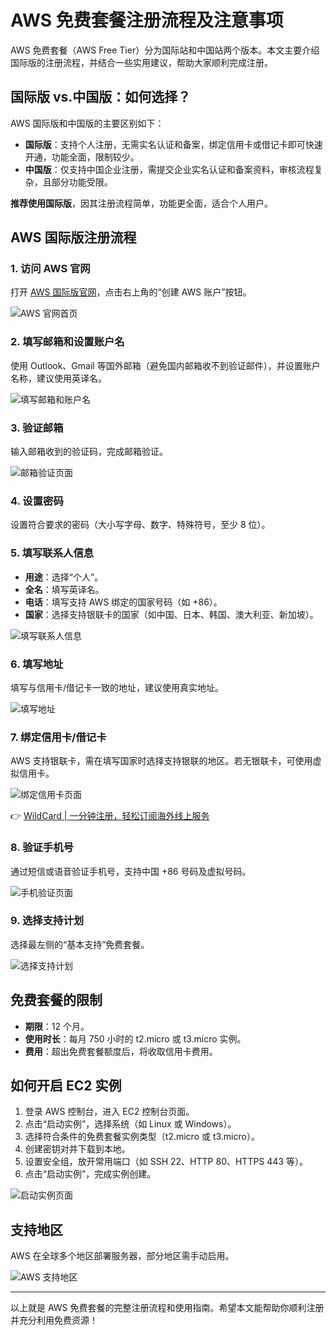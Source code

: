 # AWS 免费套餐注册流程及注意事项

AWS 免费套餐（AWS Free Tier）分为国际站和中国站两个版本。本文主要介绍国际版的注册流程，并结合一些实用建议，帮助大家顺利完成注册。

## 国际版 vs.中国版：如何选择？

AWS 国际版和中国版的主要区别如下：

- **国际版**：支持个人注册，无需实名认证和备案，绑定信用卡或借记卡即可快速开通，功能全面，限制较少。
- **中国版**：仅支持中国企业注册，需提交企业实名认证和备案资料，审核流程复杂，且部分功能受限。

**推荐使用国际版**，因其注册流程简单，功能更全面，适合个人用户。

## AWS 国际版注册流程

### 1. 访问 AWS 官网
打开 [AWS 国际版官网](https://aws.amazon.com/)，点击右上角的“创建 AWS 账户”按钮。

![AWS 官网首页](https://bbtdd.com/img/48506637998273.webp)

### 2. 填写邮箱和设置账户名
使用 Outlook、Gmail 等国外邮箱（避免国内邮箱收不到验证邮件），并设置账户名称，建议使用英译名。

![填写邮箱和账户名](https://bbtdd.com/img/82678672417897.webp)

### 3. 验证邮箱
输入邮箱收到的验证码，完成邮箱验证。

![邮箱验证页面](https://bbtdd.com/img/349775095143.webp)

### 4. 设置密码
设置符合要求的密码（大小写字母、数字、特殊符号，至少 8 位）。

### 5. 填写联系人信息
- **用途**：选择“个人”。
- **全名**：填写英译名。
- **电话**：填写支持 AWS 绑定的国家号码（如 +86）。
- **国家**：选择支持银联卡的国家（如中国、日本、韩国、澳大利亚、新加坡）。

![填写联系人信息](https://bbtdd.com/img/103300409213.webp)

### 6. 填写地址
填写与信用卡/借记卡一致的地址，建议使用真实地址。

![填写地址](https://bbtdd.com/img/8266881789707481.webp)

### 7. 绑定信用卡/借记卡
AWS 支持银联卡，需在填写国家时选择支持银联的地区。若无银联卡，可使用虚拟信用卡。

![绑定信用卡页面](https://bbtdd.com/img/4802134839664805.webp)

👉 [WildCard | 一分钟注册，轻松订阅海外线上服务](https://bbtdd.com/WildCard)

### 8. 验证手机号
通过短信或语音验证手机号，支持中国 +86 号码及虚拟号码。

![手机验证页面](https://bbtdd.com/img/6517115659525338.webp)

### 9. 选择支持计划
选择最左侧的“基本支持”免费套餐。

![选择支持计划](https://bbtdd.com/img/5911946072.webp)

## 免费套餐的限制

- **期限**：12 个月。
- **使用时长**：每月 750 小时的 t2.micro 或 t3.micro 实例。
- **费用**：超出免费套餐额度后，将收取信用卡费用。

## 如何开启 EC2 实例

1. 登录 AWS 控制台，进入 EC2 控制台页面。
2. 点击“启动实例”，选择系统（如 Linux 或 Windows）。
3. 选择符合条件的免费套餐实例类型（t2.micro 或 t3.micro）。
4. 创建密钥对并下载到本地。
5. 设置安全组，放开常用端口（如 SSH 22、HTTP 80、HTTPS 443 等）。
6. 点击“启动实例”，完成实例创建。

![启动实例页面](https://bbtdd.com/img/795347570520574.webp)

## 支持地区

AWS 在全球多个地区部署服务器，部分地区需手动启用。

![AWS 支持地区](https://bbtdd.com/img/297767776703.webp)

---

以上就是 AWS 免费套餐的完整注册流程和使用指南。希望本文能帮助你顺利注册并充分利用免费资源！